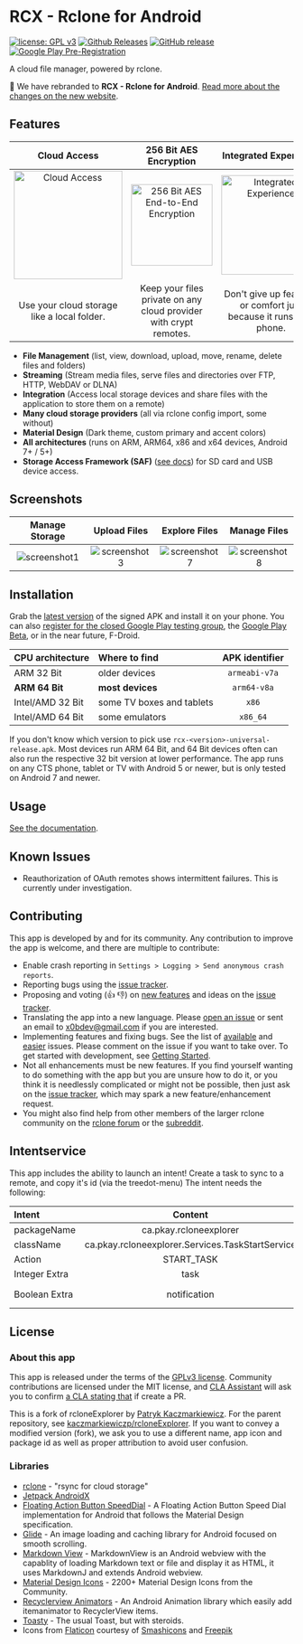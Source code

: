 # RCX - Rclone for Android
[![license: GPL v3](https://img.shields.io/badge/License-GPLv3-blue.svg)](https://github.com/x0b/rcx/blob/master/LICENSE) [![Github Releases](https://img.shields.io/github/downloads/x0b/rcx/total.svg)](https://github.com/x0b/rcx/releases) [![GitHub release](https://img.shields.io/github/v/release/x0b/rcx?include_prereleases)](https://github.com/x0b/rcx/releases/latest) [![Google Play Pre-Registration](https://img.shields.io/badge/Google_Play-Pre%E2%80%93Registration-brightgreen)](https://groups.google.com/forum/#!forum/rcx-alpha/join)

A cloud file manager, powered by rclone. 

🎉 We have rebranded to **RCX - Rclone for Android**. [Read more about the changes on the new website](https://x0b.github.io/posts/upcoming-changes-202001/).

Features
--------

Cloud Access | 256 Bit AES Encryption | Integrated Experience
:-----:|:--------------:|:-----------:
<img src="https://github.com/x0b/rcx/blob/master/docs/cloud-computing.png?raw=true" alt="Cloud Access" width="192" /> | <img src="https://github.com/x0b/rcx/blob/master/docs/locked-padlock.png?raw=true" alt="256 Bit AES End-to-End Encryption" width="144" /> | <img src="https://github.com/x0b/rcx/blob/master/docs/smartphone.png?raw=true" alt="Integrated Experience" width="176"/>
Use your cloud storage like a local folder. | Keep your files private on any cloud provider with crypt remotes. | Don't give up features or comfort just because it runs on a phone.

- **File Management** (list, view, download, upload, move, rename, delete files and folders)
- **Streaming** (Stream media files, serve files and directories over FTP, HTTP, WebDAV or DLNA)
- **Integration** (Access local storage devices and share files with the application to store them on a remote)
- **Many cloud storage providers** (all via rclone config import, some without)
- **Material Design** (Dark theme, custom primary and accent colors)
- **All architectures** (runs on ARM, ARM64, x86 and x64 devices, Android 7+ / 5+)
- **Storage Access Framework (SAF)** ([see docs](https://x0b.github.io/docs/#adding-local-storage-saf)) for SD card and USB device access.

Screenshots
-----------
Manage Storage|Upload Files|Explore Files|Manage Files
:-----:|:--------------:|:-----------:|:---------:|
![screenshot1](https://github.com/x0b/rcx/blob/master/docs/screenshot_1.png?raw=true)|![screenshot3](https://github.com/x0b/rcx/blob/master/docs/screenshot_3.png?raw=true)|![screenshot7](https://github.com/x0b/rcx/blob/master/docs/screenshot_7.png?raw=true)|![screenshot8](https://github.com/x0b/rcx/blob/master/docs/screenshot_8.png?raw=true)

Installation
------------
Grab the [latest version](https://github.com/x0b/rcx/releases/latest) of the signed APK and install it on your phone. You can also [register for the closed Google Play testing group](https://groups.google.com/forum/#!forum/rcx-alpha/join), the [Google Play Beta](https://play.google.com/apps/testing/io.github.x0b.rcx), or in the near future, F-Droid.

| CPU architecture | Where to find | APK identifier |
|:---|:--|:---:|
|ARM 32 Bit | older devices | ```armeabi-v7a``` |
|**ARM 64 Bit** | **most devices** | ```arm64-v8a``` |
|Intel/AMD 32 Bit | some TV boxes and tablets | ```x86``` |
|Intel/AMD 64 Bit | some emulators | ```x86_64``` |

If you don't know which version to pick use ```rcx-<version>-universal-release.apk```. Most devices run ARM 64 Bit, and 64 Bit devices often can also run the respective 32 bit version at lower performance. The app runs on any CTS phone, tablet or TV with Android 5 or newer, but is only tested on Android 7 and newer.

Usage
------------
[See the documentation](https://x0b.github.io/docs/).

Known Issues
------------
- Reauthorization of OAuth remotes shows intermittent failures. This is currently under investigation.

Contributing
------------
This app is developed by and for its community. Any contribution to improve the app is welcome, and there are multiple to contribute:
- Enable crash reporting in ```Settings > Logging > Send anonymous crash reports```.
- Reporting bugs using the [issue tracker](https://github.com/x0b/rcx/issues).
- Proposing and voting (👍 👎) on [new features](https://github.com/x0b/rcx/issues?q=is%3Aissue+is%3Aopen+label%3Aenhancement+sort%3Areactions-%2B1-desc) and ideas on the [issue tracker](https://github.com/x0b/rcx/issues).
- Translating the app into a new language. Please [open an issue](https://github.com/x0b/rcx/issues/new) or sent an email to [x0bdev@gmail.com](mailto:x0bdev@gmail.com) if you are interested.
- Implementing features and fixing bugs. See the list of [available](https://github.com/x0b/rcx/issues?utf8=%E2%9C%93&q=is%3Aissue+is%3Aopen+label%3A%22help+wanted%22) and [easier](https://github.com/x0b/rcx/issues?q=is%3Aissue+is%3Aopen+label%3A%22good+first+issue%22) issues. Please comment on the issue if you want to take over. To get started with development, see [Getting Started](https://x0b.github.io/dev/).
- Not all enhancements must be new features. If you find yourself wanting to do something with the app but you are unsure how to do it, or you think it is needlessly complicated or might not be possible, then just ask on the [issue tracker](https://github.com/x0b/rcx/issues), which may spark a new feature/enhancement request.
- You might also find help from other members of the larger rclone community on the [rclone forum](https://forum.rclone.org/) or the [subreddit](https://www.reddit.com/r/rclone/).


Intentservice
-------------
This app includes the ability to launch an intent! Create a task to sync to a remote, and copy it's id (via the treedot-menu)
The intent needs the following:

| Intent        | Content       |         | 
| :------------- | :-------------: | -------------: |
| packageName      | ca.pkay.rcloneexplorer | | 
| className      | ca.pkay.rcloneexplorer.Services.TaskStartService | | 
| Action    | START_TASK | | 
| Integer Extra    | task | idOfTask |
| Boolean Extra    | notification | true or false |


License
-----------------
### About this app
This app is released under the terms of the [GPLv3 license](https://github.com/x0b/rcx/blob/master/LICENSE). Community contributions are licensed under the MIT license, and [CLA Assistant](https://cla-assistant.io/) will ask you to confirm [a CLA stating that](https://gist.githubusercontent.com/x0b/889f037d76706fc9e3ab8ee1c047841b/raw/67c028b19e33111428904558cfda0c01039d1574/rcloneExplorer-cla-202001) if create a PR.

This is a fork of rcloneExplorer by [Patryk Kaczmarkiewicz](https://github.com/kaczmarkiewiczp). For the parent repository, see [kaczmarkiewiczp/rcloneExplorer](https://github.com/kaczmarkiewiczp/rcloneExplorer). If you want to convey a modified version (fork), we ask you to use a different name, app icon and package id as well as proper attribution to avoid user confusion.

### Libraries
- [rclone](https://github.com/rclone/rclone) - "rsync for cloud storage"
- [Jetpack AndroidX](https://developer.android.com/license)
- [Floating Action Button SpeedDial](https://github.com/leinardi/FloatingActionButtonSpeedDial) - A Floating Action Button Speed Dial implementation for Android that follows the Material Design specification.
- [Glide](https://github.com/bumptech/glide) - An image loading and caching library for Android focused on smooth scrolling.
- [Markdown View](https://github.com/falnatsheh/MarkdownView) - MarkdownView is an Android webview with the capablity of loading Markdown text or file and display it as HTML, it uses MarkdownJ and extends Android webview.
- [Material Design Icons](https://github.com/Templarian/MaterialDesign) - 2200+ Material Design Icons from the Community.
- [Recyclerview Animators](https://github.com/wasabeef/recyclerview-animators) - An Android Animation library which easily add itemanimator to RecyclerView items.
- [Toasty](https://github.com/GrenderG/Toasty) - The usual Toast, but with steroids.
- Icons from [Flaticon](https://www.flaticon.com) courtesy of [Smashicons](https://www.flaticon.com/authors/smashicons) and [Freepik](https://www.flaticon.com/authors/freepik)
